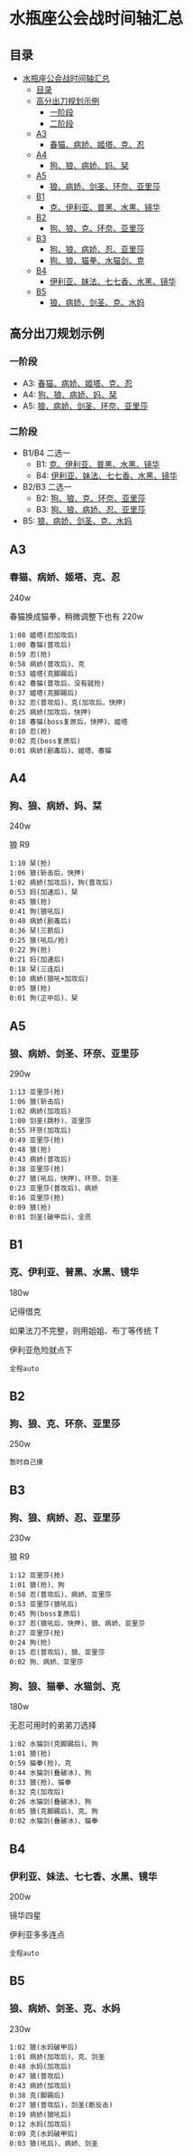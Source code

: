 # 水瓶座公会战时间轴汇总

## 目录

- [水瓶座公会战时间轴汇总](#水瓶座公会战时间轴汇总)
  - [目录](#目录)
  - [高分出刀规划示例](#高分出刀规划示例)
    - [一阶段](#一阶段)
    - [二阶段](#二阶段)
  - [A3](#a3)
    - [春猫、病娇、姬塔、克、忍](#春猫病娇姬塔克忍)
  - [A4](#a4)
    - [狗、狼、病娇、妈、栞](#狗狼病娇妈栞)
  - [A5](#a5)
    - [狼、病娇、剑圣、环奈、亚里莎](#狼病娇剑圣环奈亚里莎)
  - [B1](#b1)
    - [克、伊利亚、普黑、水黑、镜华](#克伊利亚普黑水黑镜华)
  - [B2](#b2)
    - [狗、狼、克、环奈、亚里莎](#狗狼克环奈亚里莎)
  - [B3](#b3)
    - [狗、狼、病娇、忍、亚里莎](#狗狼病娇忍亚里莎)
    - [狗、狼、猫拳、水猫剑、克](#狗狼猫拳水猫剑克)
  - [B4](#b4)
    - [伊利亚、妹法、七七香、水黑、镜华](#伊利亚妹法七七香水黑镜华)
  - [B5](#b5)
    - [狼、病娇、剑圣、克、水妈](#狼病娇剑圣克水妈)

## 高分出刀规划示例

### 一阶段

- A3: [春猫、病娇、姬塔、克、忍](#春猫病娇姬塔克忍)
- A4: [狗、狼、病娇、妈、栞](#狗狼病娇妈栞)
- A5: [狼、病娇、剑圣、环奈、亚里莎](#狼病娇剑圣环奈亚里莎)

### 二阶段

- B1/B4 二选一
  - B1: [克、伊利亚、普黑、水黑、镜华](#克伊利亚普黑水黑镜华)
  - B4: [伊利亚、妹法、七七香、水黑、镜华](#伊利亚妹法七七香水黑镜华)
- B2/B3 二选一
  - B2: [狗、狼、克、环奈、亚里莎](#狗狼克环奈亚里莎)
  - B3: [狗、狼、病娇、忍、亚里莎](#狗狼病娇忍亚里莎)
- B5: [狼、病娇、剑圣、克、水妈](#狼病娇剑圣克水妈)

## A3

### 春猫、病娇、姬塔、克、忍

240w

春猫换成猫拳，稍微调整下也有 220w

```
1:08 姬塔(忍加攻后)
1:00 春猫(普攻后)
0:59 忍(抢)
0:58 病娇(普攻后)、克
0:53 姬塔(克脚踢后)
0:42 春猫(普攻后，没有就抢)
0:37 姬塔(克脚踢后)
0:32 忍(普攻后)、克(加攻后，快押)
0:25 病娇(加攻后，快押)
0:18 春猫(boss复原后，快押)、姬塔
0:10 忍(抢)
0:02 克(boss复原后)
0:01 病娇(剧毒后)、姬塔、春猫
```

## A4

### 狗、狼、病娇、妈、栞

240w

狼 R9

```
1:10 栞(抢)
1:06 狼(斩击后，快押)
1:02 病娇(加攻后)，狗(普攻后)
0:53 妈(加速后)、栞
0:45 狼(抢)
0:41 狗(狼吼后)
0:40 病娇(剧毒后)
0:36 栞(三箭后)
0:25 狼(吼后/抢)
0:22 狗(抢)
0:21 妈(加速后)
0:18 栞(三连后)
0:10 病娇(狼吼+加攻后)
0:05 狼(抢)
0:01 狗(正中后)、栞
```

## A5

### 狼、病娇、剑圣、环奈、亚里莎

290w

```
1:13 亚里莎(抢)
1:06 狼(斩击后)
1:02 病娇(加攻后)
1:00 剑圣(跳秒)、亚里莎
0:55 环奈(加攻后)
0:49 亚里莎(抢)
0:48 狼(抢)
0:43 病娇(普攻后)
0:38 亚里莎(抢)
0:27 狼(吼后，快押)、环奈、剑圣
0:23 亚里莎(普攻后)、病娇
0:16 亚里莎(抢)
0:09 狼(抢)
0:01 剑圣(破甲后)、全员
```

## B1

### 克、伊利亚、普黑、水黑、镜华

180w

记得借克

如果法刀不完整，则用姐姐、布丁等传统 T

伊利亚危险就点下

```
全程auto
```

## B2

### 狗、狼、克、环奈、亚里莎

250w

```
暂时自己摸
```

## B3

### 狗、狼、病娇、忍、亚里莎

230w

狼 R9

```
1:12 亚里莎(抢)
1:01 狼(抢)、狗
0:58 忍(普攻后)、病娇、亚里莎
0:53 亚里莎(狼吼后)
0:45 狗(boss复原后)
0:37 忍(狼吼后，快押)、狼、病娇、亚里莎
0:27 亚里莎(抢)
0:24 狗(抢)
0:15 忍(普攻后)、狼、亚里莎
0:02 狗、病娇、亚里莎
```

### 狗、狼、猫拳、水猫剑、克

180w

无忍可用时的弟弟刀选择

```
1:02 水猫剑(克脚踢后)、狗
1:01 狼(抢)
0:59 猫拳(抢)、克
0:44 水猫剑(叠破冰)、狗
0:33 狼(抢)、猫拳
0:32 克(加攻后)
0:26 水猫剑(叠破冰)、狗
0:05 狼(克脚踢后)、克、狗
0:02 水猫剑(叠破冰)、猫拳
```

## B4

### 伊利亚、妹法、七七香、水黑、镜华

200w

镜华四星

伊利亚多多连点

```
全程auto
```

## B5

### 狼、病娇、剑圣、克、水妈

230w

```
1:02 狼(水妈破甲后)
1:01 病娇(加攻后)、克、剑圣
0:48 水妈(加攻后)
0:47 狼(普攻后)
0:43 病娇(加攻后)
0:38 克(脚踢后)
0:27 狼(普攻后)，剑圣(断反击)
0:19 病娇(狼吼后)
0:12 水妈(加攻后)
0:09 克(水妈破甲后)
0:03 狼(吼后)、病娇、剑圣
```
